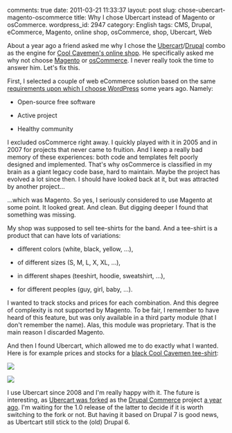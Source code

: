 comments: true
date: 2011-03-21 11:33:37
layout: post
slug: chose-ubercart-magento-oscommerce
title: Why I chose Ubercart instead of Magento or osCommerce.
wordpress_id: 2947
category: English
tags: CMS, Drupal, eCommerce, Magento, online shop, osCommerce, shop, Ubercart, Web

About a year ago a friend asked me why I chose the [Ubercart](http://www.ubercart.org)/[Drupal](http://drupal.org) combo as the engine for [Cool Cavemen's online shop](http://shop.coolcavemen.com). He specifically asked me why not choose [Magento](http://www.magentocommerce.com) or [osCommerce](http://www.oscommerce.com). I never really took the time to answer him. Let's fix this.

First, I selected a couple of web eCommerce solution based on the same [requirements upon which I choose WordPress](http://kevin.deldycke.com/2006/08/e107-to-wordpress-migration-here-is-why/) some years ago. Namely:




  * Open-source free software


  * Active project


  * Healthy community



I excluded osCommerce right away. I quickly played with it in 2005 and in 2007 for projects that never came to fruition. And I keep a really bad memory of these experiences: both code and templates felt poorly designed and implemented. That's why osCommerce is classified in my brain as a giant legacy code base, hard to maintain. Maybe the project has evolved a lot since then. I should have looked back at it, but was attracted by another project...

...which was Magento. So yes, I seriously considered to use Magento at some point. It looked great. And clean. But digging deeper I found that something was missing.

My shop was supposed to sell tee-shirts for the band. And a tee-shirt is a product that can have lots of variations:


  * different colors (white, black, yellow, ...),


  * of different sizes (S, M, L, X, XL, ...),


  * in different shapes (teeshirt, hoodie, sweatshirt, ...),


  * for different peoples (guy, girl, baby, ...).



I wanted to track stocks and prices for each combination. And this degree of complexity is not supported by Magento. To be fair, I remember to have heard of this feature, but was only available in a third party module (that I don't remember the name). Alas, this module was proprietary. That is the main reason I discarded Magento.

And then I found Ubercart, which allowed me to do exactly what I wanted. Here is for example prices and stocks for a [black Cool Cavemen tee-shirt](http://shop.coolcavemen.com/white-logo-black-tee-shirt):

[![](http://kevin.deldycke.com/wp-content/uploads/2011/03/ubercart-product-options-300x261.png)](http://kevin.deldycke.com/wp-content/uploads/2011/03/ubercart-product-options.png)

[![](http://kevin.deldycke.com/wp-content/uploads/2011/03/ubercart-product-stocks-300x227.png)](http://kevin.deldycke.com/wp-content/uploads/2011/03/ubercart-product-stocks.png)

I use Ubercart since 2008 and I'm really happy with it. The future is interesting, as [Ubercart was forked](http://www.drupalcommerce.org/about/history) as the [Drupal Commerce](http://www.drupalcommerce.org) project [a year ago](http://www.bywombats.com/blog/01-14-2010/rose-any-other-name). I'm waiting for the 1.0 release of the latter to decide if it is worth switching to the fork or not. But having it based on Drupal 7 is good news, as Ubertcart still stick to the (old) Drupal 6.
